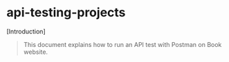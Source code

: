 # api-testing-projects
[Introduction]
>This document explains how to run an API test with Postman on Book website.
